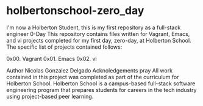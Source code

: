 # holbertonschool-zero_day
I'm now a Holberton Student, this is my first repository as a full-stack engineer
0-Day
This repository contains files written for Vagrant, Emacs, and vi projects completed for my first day, zero-day, at Holberton School. The specific list of projects contained follows:

0x00. Vagrant
0x01. Emacs
0x02. vi


Author 
Nicolas Gonzalez Delgado
Acknoledgements pray
All work contained in this project was completed as part of the curriculum for Holberton School. Holberton School is a campus-based full-stack software engineering program that prepares students for careers in the tech industry using project-based peer learning.
